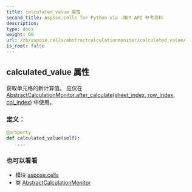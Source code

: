 ```yaml
---
title: calculated_value 属性
second_title: Aspose.Cells for Python via .NET API 参考资料
description:
type: docs
weight: 60
url: /zh/aspose.cells/abstractcalculationmonitor/calculated_value/
is_root: false
---
```

## calculated_value 属性

获取单元格的新计算值。
应仅在 [AbstractCalculationMonitor.after_calculate(sheet_index, row_index, col_index)](/cells/python-net/zh/aspose.cells/abstractcalculationmonitor/after_calculate) 中使用。
### 定义：
```python
@property
def calculated_value(self):
    ...
```

### 也可以看看
* 模块 [aspose.cells](../../)
* 类 [AbstractCalculationMonitor](/cells/python-net/zh/aspose.cells/abstractcalculationmonitor)
